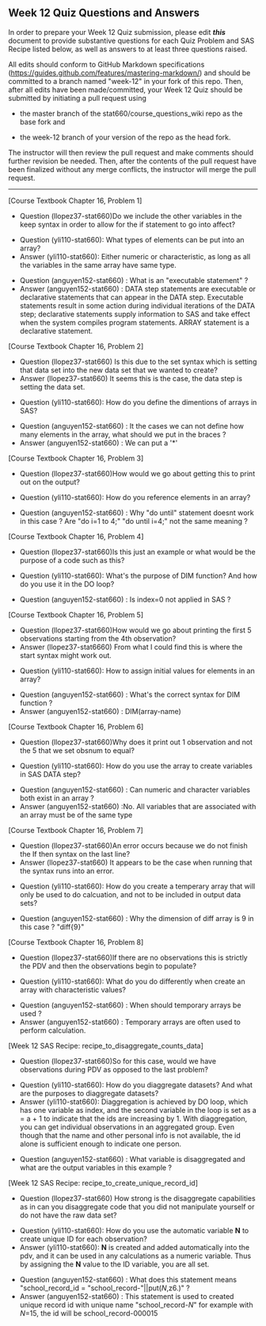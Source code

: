 
## Week 12 Quiz Questions and Answers

In order to prepare your Week 12 Quiz submission, please edit ***this*** document to provide substantive questions for each Quiz Problem and SAS Recipe listed below, as well as answers to at least three questions raised.

All edits should conform to GitHub Markdown specifications (https://guides.github.com/features/mastering-markdown/) and should be committed to a branch named "week-12" in your fork of this repo. Then, after all edits have been made/committed, your Week 12 Quiz should be submitted by initiating a pull request using

- the master branch of the stat660/course_questions_wiki repo as the base fork and

- the week-12 branch of your version of the repo as the head fork.

The instructor will then review the pull request and make comments should further revision be needed. Then, after the contents of the pull request have been finalized without any merge conflicts, the instructor will merge the pull request.



********************************************************************************



[Course Textbook Chapter 16, Problem 1]
- Question (llopez37-stat660)Do we include the other variables in the keep syntax in order to allow for the if statement to go into affect? 
* Question (yli110-stat660): What types of elements can be put into an array?
* Answer (yli110-stat660): Either numeric or characteristic, as long as all the variables in the same array have same type.
- Question (anguyen152-stat660) : What is an "executable statement" ?
- Answer (anguyen152-stat660) :  DATA step statements are executable or declarative statements that can appear in the DATA step. Executable statements result in some action during individual iterations of the DATA step; declarative statements supply information to SAS and take effect when the system compiles program statements. ARRAY statement is a declarative statement.



[Course Textbook Chapter 16, Problem 2]
- Question (llopez37-stat660) Is this due to the set syntax which is setting that data set into the new data set that we wanted to create? 
- Answer (llopez37-stat660) It seems this is the case, the data step is setting the data set. 
* Question (yli110-stat660): How do you define the dimentions of arrays in SAS?
- Question (anguyen152-stat660) : It the cases we can not define how many elements in the array, what should we put in the braces ? 
- Answer (anguyen152-stat660) : We can put a '*'



[Course Textbook Chapter 16, Problem 3]
- Question (llopez37-stat660)How would we go about getting this to print out on the output? 
* Question (yli110-stat660): How do you reference elements in an array?
- Question (anguyen152-stat660) : Why "do until" statement doesnt work in this case ? Are "do i=1 to 4;"
"do until i=4;" not the same meaning ? 



[Course Textbook Chapter 16, Problem 4]
- Question (llopez37-stat660)Is this just an example or what would be the purpose of a code such as this? 
* Question (yli110-stat660): What's the purpose of DIM function? And how do you use it in the DO loop?
- Question (anguyen152-stat660) : Is index=0 not applied in SAS ?  



[Course Textbook Chapter 16, Problem 5]
- Question (llopez37-stat660)How would we go about printing the first 5 observations starting from the 4th observation?
- Answer (llopez37-stat6660) From what I could find this is where the start syntax might work out.
* Question (yli110-stat660): How to assign initial values for elements in an array?
- Question (anguyen152-stat660) : What's the correct syntax for DIM function ? 
- Answer (anguyen152-stat660) : DIM(array-name)



[Course Textbook Chapter 16, Problem 6]
- Question (llopez37-stat660)Why does it print out 1 observation and not the 5 that we set obsnum to equal? 
* Question (yli110-stat660): How do you use the array to create variables in SAS DATA step?
- Question (anguyen152-stat660) : Can numeric and character variables both exist in an array ?
- Answer (anguyen152-stat660) :No. All variables that are associated with an array must be of the same type



[Course Textbook Chapter 16, Problem 7]
- Question (llopez37-stat660)An error occurs because we do not finish the If then syntax on the last line? 
- Answer (llopez37-stat660) It appears to be the case when running that the syntax runs into an error.
* Question (yli110-stat660): How do you create a temperary array that will only be used to do calcuation, and not to be included in output data sets?
- Question (anguyen152-stat660) : Why the dimension of diff array is 9 in this case ? "diff{9}"



[Course Textbook Chapter 16, Problem 8]
- Question (llopez37-stat660)If there are no observations this is strictly the PDV and then the observations begin to populate?
* Question (yli110-stat660): What do you do differently when create an array with characteristic values?
- Question (anguyen152-stat660) : When should temporary arrays be used ? 
- Answer (anguyen152-stat660) : Temporary arrays are often used to perform calculation.



[Week 12 SAS Recipe: recipe_to_disaggregate_counts_data]
- Question (llopez37-stat660)So for this case, would we have observations during PDV as opposed to the last problem? 
* Question (yli110-stat660): How do you diaggregate datasets? And what are the purposes to diaggregate datasets?
* Answer (yli110-stat660): Diaggregation is achieved by DO loop, which has one variable as index, and the second variable in the loop is set as a = a + 1 to indicate that the ids are increasing by 1. With diaggregation, you can get individual observations in an aggregated group. Even though that the name and other personal info is not available, the id alone is sufficient enough to indicate one person.
- Question (anguyen152-stat660) : What variable is disaggregated and what are the output variables in this example ?



[Week 12 SAS Recipe: recipe_to_create_unique_record_id]
- Question (llopez37-stat660) How strong is the disaggregate capabilities as in can you disaggregate code that you did not manipulate yourself or do not have the raw data set? 
* Question (yli110-stat660): How do you use the automatic variable __N__ to create unique ID for each observation?
* Answer (yli110-stat660): __N__ is created and added automatically into the pdv, and it can be used in any calculations as a numeric variable. Thus by assigning the __N__ value to the ID variable, you are all set.
- Question (anguyen152-stat660) : What does this statement means "school_record_id = "school_record-"||put(_N_,z6.)" ? 
- Answer (anguyen152-stat660) : This statement is used to created unique record id with unique name "school_record-_N_" for example with _N_=15, the id will be school_record-000015


